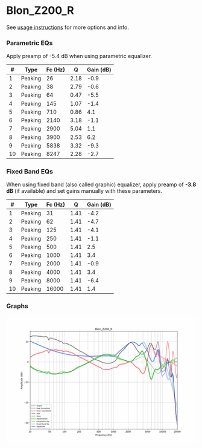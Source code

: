 # Blon_Z200_R
See [usage instructions](https://github.com/jaakkopasanen/AutoEq#usage) for more options and info.

### Parametric EQs
Apply preamp of -5.4 dB when using parametric equalizer.

|   # | Type    |   Fc (Hz) |    Q |   Gain (dB) |
|-----|---------|-----------|------|-------------|
|   1 | Peaking |        26 | 2.18 |        -0.9 |
|   2 | Peaking |        38 | 2.79 |        -0.6 |
|   3 | Peaking |        64 | 0.47 |        -5.5 |
|   4 | Peaking |       145 | 1.07 |        -1.4 |
|   5 | Peaking |       710 | 0.86 |         4.1 |
|   6 | Peaking |      2140 | 3.18 |        -1.1 |
|   7 | Peaking |      2900 | 5.04 |         1.1 |
|   8 | Peaking |      3900 | 2.53 |         6.2 |
|   9 | Peaking |      5838 | 3.32 |        -9.3 |
|  10 | Peaking |      8247 | 2.28 |        -2.7 |

### Fixed Band EQs
When using fixed band (also called graphic) equalizer, apply preamp of **-3.8 dB** (if available) and set gains manually with these parameters.

|   # | Type    |   Fc (Hz) |    Q |   Gain (dB) |
|-----|---------|-----------|------|-------------|
|   1 | Peaking |        31 | 1.41 |        -4.2 |
|   2 | Peaking |        62 | 1.41 |        -4.7 |
|   3 | Peaking |       125 | 1.41 |        -4.1 |
|   4 | Peaking |       250 | 1.41 |        -1.1 |
|   5 | Peaking |       500 | 1.41 |         2.5 |
|   6 | Peaking |      1000 | 1.41 |         3.4 |
|   7 | Peaking |      2000 | 1.41 |        -0.9 |
|   8 | Peaking |      4000 | 1.41 |         3.4 |
|   9 | Peaking |      8000 | 1.41 |        -6.4 |
|  10 | Peaking |     16000 | 1.41 |         1.4 |

### Graphs
![](./Blon_Z200_R.png)
